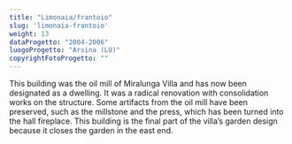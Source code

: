 ```yaml
---
title: "Limonaia/frantoio"
slug: 'limonaia-frantoio'
weight: 13
dataProgetto: "2004-2006"
luogoProgetto: "Arsina (LU)"
copyrightFotoProgetto: ""
---
```

This building was the oil mill of Miralunga Villa and has now been designated as a dwelling. It was a radical renovation with consolidation works on the structure. Some artifacts from the oil mill have been preserved, such as the millstone and the press, which has been turned into the hall fireplace. This building is the final part of the villa’s garden design because it closes the garden in the east end.